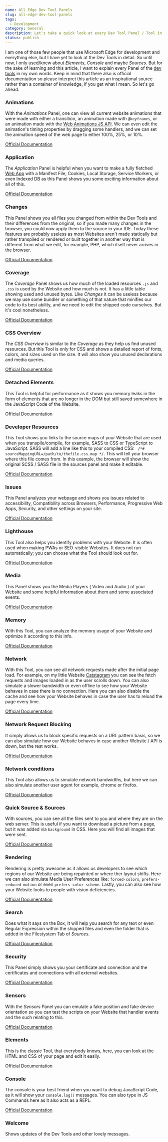 ```yaml
---
name: All Edge Dev Tool Panels
slug: all-edge-dev-tool-panels
tags:
  - Development
category: General
description: Let's take a quick look at every Dev Tool Panel / Tool in Microsoft Edge.
status: publish
---
```


I am one of those few people that use Microsoft Edge for development and everything else, but I have yet to look at the Dev Tools in detail. So until now, I only used/knew about *Elements*, *Console* and maybe *Sources*. But for the sake of learning and this article, I want to explain every Panel of the [dev tools](https://learn.microsoft.com/en-us/microsoft-edge/devtools-guide-chromium/about-tools) in my own words. Keep in mind that there also is official documentation so please interpret this article as an inspirational source rather than a container of knowledge, if you get what I mean. So let's go ahead.


### Animations

With the *Animations* Panel, one can view all current website animations that were made with either a transition, an animation made with `@keyframes`, or an animation made with the [Web Animations JS API](https://developer.mozilla.org/en-US/docs/Web/API/Web_Animations_API). We can even edit the animation's timing properties by dragging some handlers, and we can set the animation speed of the web page to either 100%, 25%, or 10%.

[Official Documentation](https://learn.microsoft.com/en-us/microsoft-edge/devtools-guide-chromium/inspect-styles/animations)

### Application

The *Application* Panel is helpful when you want to make a fully fletched [Web App](https://maximmaeder.com/how-to-make-a-progressive-web-app/) with a Manifest File, Cookies, Local Storage, Service Workers, or even Indexed DB as this Panel shows you some exciting information about all of this.

[Official Documentation](https://learn.microsoft.com/en-us/microsoft-edge/devtools-guide-chromium/storage/application-tool)

### Changes

This Panel shows you all files you changed from within the Dev Tools and their differences from the original, so if you made many changes in the browser, you could now apply them to the source in your IDE. Today these features are probably useless as most Websites aren't made statically but rather transpiled or rendered or built together in another way that is different from what we edit, for example, PHP, which itself never arrives in the browser.

[Official Documentation](https://learn.microsoft.com/en-us/microsoft-edge/devtools-guide-chromium/changes/changes-tool)

### Coverage

The *Coverage* Panel shows us how much of the loaded resources `.js` and `.css` is used by the Website and how much is not. It has a little table showing used and unused bytes. Like *Changes* it can be useless because we may use some bundler or something of that nature that minifies our code to its best ability, and we need to edit the shipped code ourselves. But it's cool nonetheless.

[Official Documentation](https://learn.microsoft.com/en-us/microsoft-edge/devtools-guide-chromium/coverage/)

### CSS Overview

The *CSS Overview* is similar to the *Coverage* as they help us find unused resources. But this Tool is only for CSS and shows a detailed report of fonts, colors, and sizes used on the size. It will also show you unused declarations and media queries.

[Official Documentation](https://learn.microsoft.com/en-us/microsoft-edge/devtools-guide-chromium/css/css-overview-tool)

### Detached Elements

This Tool is helpful for performance as it shows you memory leaks in the form of elements that are no longer in the DOM but still saved somewhere in the JavaScript Code of the Website.

[Official Documentation](https://learn.microsoft.com/en-us/microsoft-edge/devtools-guide-chromium/memory-problems/dom-leaks)

### Developer Resources

This Tool shows you links to the source maps of your Website that are used when you transpile/compile, for example, SASS to CSS or TypeScript to JavaScript. SASS will add a line like this to your compiled CSS: ` /*# sourceMappingURL=/path/to/thefile.css.map */`. This will tell your browser where this file comes from. In this example, the browser will show the original SCSS / SASS file in the sources panel and make it editable.

[Official Documentation](https://learn.microsoft.com/en-us/microsoft-edge/devtools-guide-chromium/developer-resources/developer-resources)

### Issues

This Panel analyzes your webpage and shows you issues related to accessibility, Compatibility across Browsers, Performance, Progressive Web Apps, Security, and other settings on your site.

[Official Documentation](https://learn.microsoft.com/en-us/microsoft-edge/devtools-guide-chromium/issues/)

### Lighthouse

This Tool also helps you identify problems with your Website. It is often used when making PWAs or SEO-visible Websites. It does not run automatically; you can choose what the Tool should look out for.

[Official Documentation](https://learn.microsoft.com/en-us/microsoft-edge/devtools-guide-chromium/lighthouse/lighthouse-tool)

### Media

This Panel shows you the Media Players ( Video and Audio ) of your Website and some helpful information about them and some associated events.

[Official Documentation](https://learn.microsoft.com/en-us/microsoft-edge/devtools-guide-chromium/media-panel/)

### Memory

With this Tool, you can analyze the memory usage of your Website and optimize it according to this info.

[Official Documentation](https://learn.microsoft.com/en-us/microsoft-edge/devtools-guide-chromium/experimental-features/share-traces)

### Network

With this Tool, you can see all network requests made after the initial page load. For example, on my little Website [Catstagram](https://demos.maximmaeder.com/demo/catstragam/) you can see the fetch requests and images loaded in as the user scrolls down. You can also simulate a slower bandwidth or even offline to see how your Website behaves in case there is no connection. Here you can also disable the cache and see how your Website behaves in case the user has to reload the page every time.

[Official Documentation](https://learn.microsoft.com/en-us/microsoft-edge/devtools-guide-chromium/network/)

### Network Request Blocking

It simply allows us to block specific requests on a URL pattern basis, so we can also simulate how our Website behaves in case another Website / API is down, but the rest works.

[Official Documentation](https://learn.microsoft.com/en-us/microsoft-edge/devtools-guide-chromium/network-request-blocking/network-request-blocking-tool)

### Network conditions

This Tool also allows us to simulate network bandwidths, but here we can also simulate another user agent for example, chrome or firefox.

[Official Documentation](https://learn.microsoft.com/en-us/microsoft-edge/devtools-guide-chromium/network-conditions/network-conditions-tool)

### Quick Source & Sources

With sources, you can see all the files sent to you and where they are on the web server. This is useful if you want to download a picture from a page, but it was added via `background` in CSS. Here you will find all images that were sent.

[Official Documentation](https://learn.microsoft.com/en-us/microsoft-edge/devtools-guide-chromium/sources/)

### Rendering

Rendering is pretty awesome as it allows us developers to see which regions of our Website are being repainted or where ther layout shifts. Here we can also simulate Media User Preferences like: `forced-colors`, `prefers-reduced-motion` or even `prefers-color-scheme`. Lastly, you can also see how your Website looks to people with vision deficiencies.

[Official Documentation](https://learn.microsoft.com/en-us/microsoft-edge/devtools-guide-chromium/rendering-tools/rendering-tool)

### Search

Does what it says on the Box, It will help you search for any text or even Regular Expression within the shipped files and even the folder that is added in the Filestystem Tab of *Sources*.

[Official Documentation](https://learn.microsoft.com/en-us/microsoft-edge/devtools-guide-chromium/search/search-tool)

### Security

This Panel simply shows you your certificate and connection and the certificates and connections with all external websites.

[Official Documentation](https://learn.microsoft.com/en-us/microsoft-edge/devtools-guide-chromium/security/)

### Sensors

With the *Sensors* Panel you can emulate a fake position and fake device orientation so you can test the scripts on your Website that handler events and the such relating to this.

[Official Documentation](https://learn.microsoft.com/en-us/microsoft-edge/devtools-guide-chromium/device-mode/orientation)

### Elements

This is the classic Tool, that everybody knows, here, you can look at the HTML and CSS of your page and edit it easily.

[Official Documentation](https://learn.microsoft.com/en-us/microsoft-edge/devtools-guide-chromium/elements-tool/elements-tool)

### Console

The console is your best friend when you want to debug JavaScript Code, as it will show your `console.log()` messages. You can also type in JS Commands here as it also acts as a REPL.

[Official Documentation](https://learn.microsoft.com/en-us/microsoft-edge/devtools-guide-chromium/console/)

### Welcome

Shows updates of the Dev Tools and other lovely messages.